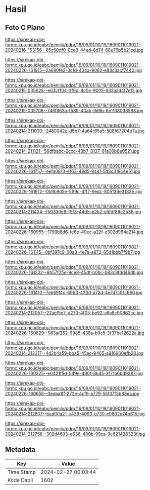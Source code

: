 # Hasil

## Foto C Plano

https://sirekap-obj-formc.kpu.go.id/eabc/pemilu/pdpr/16/09/01/10/19/1609011019021-20240216-153156--85c60df0-8ce3-44ed-8d74-68e76b5b21cd.jpg

https://sirekap-obj-formc.kpu.go.id/eabc/pemilu/pdpr/16/09/01/10/19/1609011019021-20240226-161915--2a680fe2-3cfd-434a-9062-e88c3acf7440.jpg

https://sirekap-obj-formc.kpu.go.id/eabc/pemilu/pdpr/16/09/01/10/19/1609011019021-20240215-035628--e63cf104-3f6d-4c0e-9005-932aad4f7e13.jpg

https://sirekap-obj-formc.kpu.go.id/eabc/pemilu/pdpr/16/09/01/10/19/1609011019021-20240215-035708--746f863a-f589-40ab-9d9b-6e1108038588.jpg

https://sirekap-obj-formc.kpu.go.id/eabc/pemilu/pdpr/16/09/01/10/19/1609011019021-20240214-211030--2480042e-d5b7-4a64-85a5-508f67204b7a.jpg

https://sirekap-obj-formc.kpu.go.id/eabc/pemilu/pdpr/16/09/01/10/19/1609011019021-20240214-211121--56dfbabc-2ccc-43b7-8137-61a00b8e0521.jpg

https://sirekap-obj-formc.kpu.go.id/eabc/pemilu/pdpr/16/09/01/10/19/1609011019021-20240226-161757--eefa0813-ef63-48d5-944f-5d3c318c4e51.jpg

https://sirekap-obj-formc.kpu.go.id/eabc/pemilu/pdpr/16/09/01/10/19/1609011019021-20240226-161612--0b9b9d5e-599c-4ff7-9edc-805136e3183e.jpg

https://sirekap-obj-formc.kpu.go.id/eabc/pemilu/pdpr/16/09/01/10/19/1609011019021-20240214-211434--f50330e8-f5f3-44d5-b2b2-e5fdf88c2538.jpg

https://sirekap-obj-formc.kpu.go.id/eabc/pemilu/pdpr/16/09/01/10/19/1609011019021-20240226-160955--1790b8d6-fe6e-49ec-a22f-e302d964a214.jpg

https://sirekap-obj-formc.kpu.go.id/eabc/pemilu/pdpr/16/09/01/10/19/1609011019021-20240226-161115--0bf397c9-00a3-4e7a-a872-65d1bbb7f9b7.jpg

https://sirekap-obj-formc.kpu.go.id/eabc/pemilu/pdpr/16/09/01/10/19/1609011019021-20240226-161232--8b57f25e-9ce8-45df-b0bc-b83c8fdd46db.jpg

https://sirekap-obj-formc.kpu.go.id/eabc/pemilu/pdpr/16/09/01/10/19/1609011019021-20240226-161410--7eb69f4c-69b3-433d-a72d-4e7d7c91c660.jpg

https://sirekap-obj-formc.kpu.go.id/eabc/pemilu/pdpr/16/09/01/10/19/1609011019021-20240214-212057--22aef5e7-d270-4f05-be92-a6a8c90862cc.jpg

https://sirekap-obj-formc.kpu.go.id/eabc/pemilu/pdpr/16/09/01/10/19/1609011019021-20240226-160829--963af252-9985-438a-b9c5-3f37be12622a.jpg

https://sirekap-obj-formc.kpu.go.id/eabc/pemilu/pdpr/16/09/01/10/19/1609011019021-20240214-212317--4d2b4a59-bba5-45ac-9465-a816960efb28.jpg

https://sirekap-obj-formc.kpu.go.id/eabc/pemilu/pdpr/16/09/01/10/19/1609011019021-20240226-160325--e6421f5d-549e-490f-8b45-3171b6bd9387.jpg

https://sirekap-obj-formc.kpu.go.id/eabc/pemilu/pdpr/16/09/01/10/19/1609011019021-20240226-160656--3edaa1ff-272e-4cf9-a779-55f37f3b83ea.jpg

https://sirekap-obj-formc.kpu.go.id/eabc/pemilu/pdpr/16/09/01/10/19/1609011019021-20240214-212807--bad00a21-c439-4093-b730-e9802d74b615.jpg

https://sirekap-obj-formc.kpu.go.id/eabc/pemilu/pdpr/16/09/01/10/19/1609011019021-20240214-212758--302d4693-e636-480b-99ca-9c821426323f.jpg


## Metadata

| Key        | Value               |
| ---------- | ------------------- |
| Time Stamp | 2024-02-27 00:03:44 |
| Kode Dapil | 1602                |



